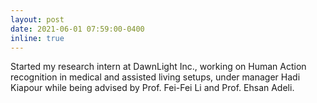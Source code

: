 ```yaml
---
layout: post
date: 2021-06-01 07:59:00-0400
inline: true
---
```


Started my research intern at DawnLight Inc., working on Human Action recognition in medical and assisted living setups, under manager Hadi Kiapour while being advised by Prof. Fei-Fei Li and Prof. Ehsan Adeli.

<!-- Our paper <a target="_blank" href="https://openaccess.thecvf.com/content_CVPR_2020/papers/Phan_Binarizing_MobileNet_via_Evolution-Based_Searching_CVPR_2020_paper.pdf">
              Binarizing MobileNet via Evolution-based Searching</a> got accepted at <a target="_blank" href="http://cvpr2020.thecvf.com/">
              CVPR 2020</a>! :sparkles: :smile:
              -->

<!-- Our paper [Binarizing MobileNet via Evolution-based Searching](https://openaccess.thecvf.com/content_CVPR_2020/papers/Phan_Binarizing_MobileNet_via_Evolution-Based_Searching_CVPR_2020_paper.pdf) got accepted at [CVPR 2020](http://cvpr2020.thecvf.com/")! :sparkles: :smile: -->
